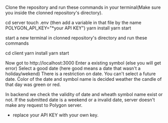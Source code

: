 Clone the repository and run these commands in your terminal(Make sure you inside the clonned repository's directory).

cd server
touch .env (then add a variable in that file by the name POLYGON_API_KEY="*your API KEY")
yarn install
yarn start



start a new terminal in clonned repository's directory and run these commands

cd client
yarn install
yarn start



Now got to http://localhost:3000
Enter a existing symbol (else you will get error)
Select a good date (here good means a date that wasn't a holiday/wekend)
There is a restriction on date. You can't select a future date.
Color of the date and symbol name is decided weather the candle of that day was green or red.

In backend we check the validity of date and wheath symbol name exist or not. 
If the submitted date is a weekend or a invalid date, server doesn't make any request to Polygon server.
* replace your API KEY with your own key.